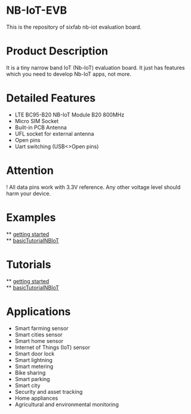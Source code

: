 # NB-IoT-EVB
This is the repository of sixfab nb-iot evaluation board.

# Product Description
It is a tiny narrow band IoT (Nb-IoT) evaluation board. It just has features which you need to develop Nb-IoT apps, not more.

# Detailed Features
* LTE BC95-B20 NB-IoT Module B20 800MHz
* Micro SIM Socket
* Built-in PCB Antenna
* UFL socket for external antenna
* Open pins
* Uart switching (USB<>Open pins)

# Attention
! All data pins work with 3.3V reference. Any other voltage level should harm your device.

# Examples
** [getting started](https://github.com/sixfab/NB-IoT-EVB/blob/master/examples/gettingStartedEVB.py)  
** [basicTutorialNBIoT](https://github.com/sixfab/NB-IoT-EVB/blob/master/examples/advancedTutorialEVB.py)   

# Tutorials 

** [getting started](http://sixfab.com/getting-started-with-sixfab-nb-iot-evb/)  
** [basicTutorialNBIoT](http://sixfab.com/sixfab-nb-iot-evb-with-ultrasonic-sensor/)  


# Applications
* Smart farming sensor
* Smart cities sensor
* Smart home sensor
* Internet of Things (IoT) sensor
* Smart door lock
* Smart lightning
* Smart metering
* Bike sharing
* Smart parking
* Smart city
* Security and asset tracking
* Home appliances
* Agricultural and environmental monitoring
